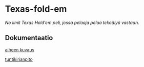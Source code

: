 # Texas-fold-em
*No limit Texas Hold'em peli, jossa pelaaja pelaa tekoälyä vastaan.*
## Dokumentaatio
[aiheen kuvaus](dokumentaatio/aiheenKuvausJaMaarittely.md)

[tuntikirjanpito](dokumentaatio/tuntikirjanpito.md)
